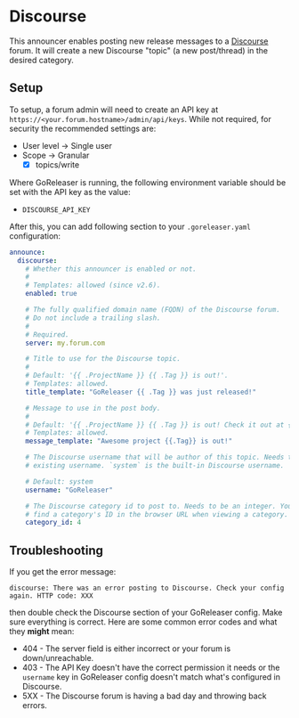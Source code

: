 # Discourse

This announcer enables posting new release messages to a [Discourse](https://discourse.org/) forum.
It will create a new Discourse "topic" (a new post/thread) in the desired category.

## Setup

To setup, a forum admin will need to create an API key at `https://<your.forum.hostname>/admin/api/keys`.
While not required, for security the recommended settings are:
- User level -> Single user
- Scope -> Granular
  - [x] topics/write

Where GoReleaser is running, the following environment variable should be set with the API key as the value:

- `DISCOURSE_API_KEY`

After this, you can add following section to your `.goreleaser.yaml` configuration:

```yaml title=".goreleaser.yaml"
announce:
  discourse:
    # Whether this announcer is enabled or not.
    #
    # Templates: allowed (since v2.6).
    enabled: true

    # The fully qualified domain name (FQDN) of the Discourse forum.
    # Do not include a trailing slash.
    #
    # Required.
    server: my.forum.com

    # Title to use for the Discourse topic.
    #
    # Default: '{{ .ProjectName }} {{ .Tag }} is out!'.
    # Templates: allowed.
    title_template: "GoReleaser {{ .Tag }} was just released!"

    # Message to use in the post body.
    #
    # Default: '{{ .ProjectName }} {{ .Tag }} is out! Check it out at {{ .ReleaseURL }}'.
    # Templates: allowed.
    message_template: "Awesome project {{.Tag}} is out!"

    # The Discourse username that will be author of this topic. Needs to be an
    # existing username. `system` is the built-in Discourse username.

    # Default: system
    username: "GoReleaser"

    # The Discourse category id to post to. Needs to be an integer. You can
    # find a category's ID in the browser URL when viewing a category.
    category_id: 4
```

## Troubleshooting

If you get the error message:

```
discourse: There was an error posting to Discourse. Check your config again. HTTP code: XXX
```

then double check the Discourse section of your GoReleaser config.
Make sure everything is correct.
Here are some common error codes and what they **might** mean:

- 404 - The server field is either incorrect or your forum is down/unreachable.
- 403 - The API Key doesn't have the correct permission it needs or the `username` key in GoReleaser config doesn't match what's configured in Discourse.
- 5XX - The Discourse forum is having a bad day and throwing back errors.


<!-- md:templates -->
